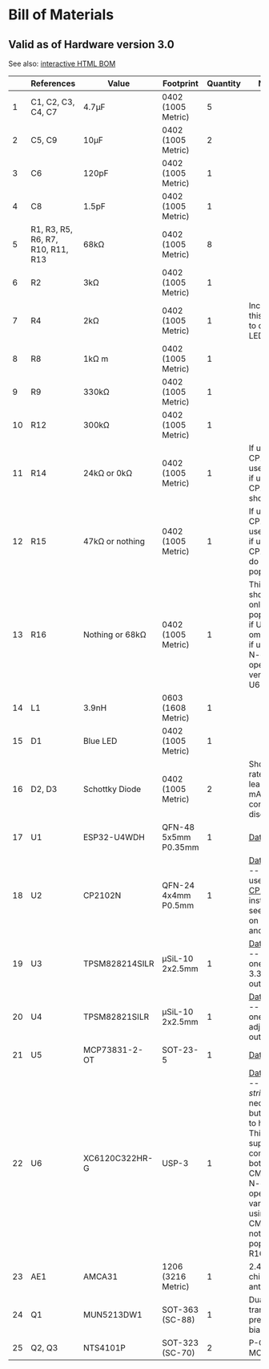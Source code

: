 # Bill of Materials
## Valid as of Hardware version 3.0

See also: [interactive HTML BOM](/hardware/bom/ibom.html)

|      |References              |Value          |Footprint           |Quantity|Notes                              |
|------|------------------------|---------------|--------------------|--------|-----------------------------------|
|1     |C1, C2, C3, C4, C7      |4.7μF          |0402 (1005 Metric)  |5       |                                   |
|2     |C5, C9                  |10μF           |0402 (1005 Metric)  |2       |                                   |
|3     |C6                      |120pF          |0402 (1005 Metric)  |1       |                                   |
|4     |C8                      |1.5pF          |0402 (1005 Metric)  |1       |                                   |
|5     |R1, R3, R5, R6, R7, R10, R11, R13|68kΩ  |0402 (1005 Metric)  |8       |                                   |
|6     |R2                      |3kΩ            |0402 (1005 Metric)  |1       |                                   |
|7     |R4                      |2kΩ            |0402 (1005 Metric)  |1       |Increase this value to dim the LED |
|8     |R8                      |1kΩ m           |0402 (1005 Metric)  |1       |                                   |
|9     |R9                      |330kΩ          |0402 (1005 Metric)  |1       |                                   |
|10    |R12                     |300kΩ          |0402 (1005 Metric)  |1       |                                   |
|11    |R14                     |24kΩ or 0kΩ    |0402 (1005 Metric)  |1       |If using CP2102N, use 24 kΩ; if using CP2104, short R14|
|12    |R15                     |47kΩ or nothing|0402 (1005 Metric)  |1       |If using CP2102N, use 24 kΩ; if using CP2104, do not populate|
|13    |R16                     |Nothing or 68kΩ|0402 (1005 Metric)  |1       |This should only be populated if U6 is omitted, or if using the N-channel open drain version of U6|
|14    |L1                      |3.9nH          |0603 (1608 Metric)  |1       |                                   |
|15    |D1                      |Blue LED       |0402 (1005 Metric)  |1       |                                   |
|16    |D2, D3                  |Schottky Diode |0402 (1005 Metric)  |2       |Should be rated for at least 350 mA continuous discharge|
|17    |U1                      |ESP32-U4WDH    |QFN-48 5x5mm P0.35mm|1       |[Datasheet](https://www.espressif.com/sites/default/files/documentation/esp32_datasheet_en.pdf)|
|18    |U2                      |CP2102N        |QFN-24 4x4mm P0.5mm |1       |[Datasheet](https://www.silabs.com/documents/public/data-sheets/cp2102n-datasheet.pdf) -- Can use the [CP2104](https://www.silabs.com/documents/public/data-sheets/cp2104.pdf) instead, see notes on R14 and R15 |
|19    |U3                      |TPSM828214SILR |μSiL-10 2x2.5mm     |1       |[Datasheet](https://www.ti.com/lit/ds/symlink/tpsm82821.pdf) -- this one is 3.3V fixed output|
|20    |U4                      |TPSM82821SILR  |μSiL-10 2x2.5mm     |1       |[Datasheet](https://www.ti.com/lit/ds/symlink/tpsm82821.pdf) -- this one is adjustable output|
|21    |U5                      |MCP73831-2-OT  |SOT-23-5            |1       |[Datasheet](http://ww1.microchip.com/downloads/en/DeviceDoc/20001984g.pdf)|
|22    |U6                      |XC6120C322HR-G |USP-3               |1       |[Datasheet](https://www.torexsemi.com/file/xc6120/XC6120.pdf) -- Not *strictly* necessary but good to have. This supervisor comes in both CMOS and N-channel open drain varieties; if using the CMOS, do not populate R16. |
|23    |AE1                     |AMCA31         |1206 (3216 Metric)  |1       |2.4 GHz chip antenna               |
|24    |Q1                      |MUN5213DW1     |SOT-363 (SC-88)     |1       |Dual NPN transistors, pre-biased   |
|25    |Q2, Q3                  |NTS4101P       |SOT-323 (SC-70)     |2       |P-Channel MOSFET                   |
